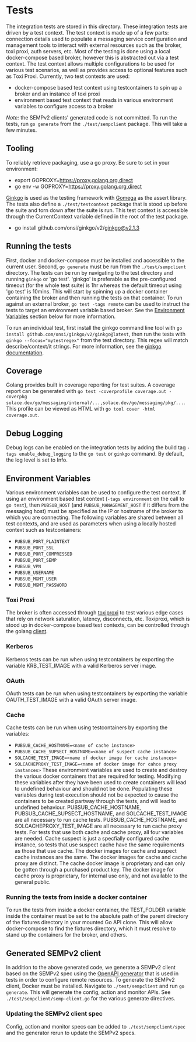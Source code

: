 # Tests

The integration tests are stored in this directory. These integration tests are driven by a test context. The test context is made up of a few parts: connection details used to populate a messaging service configuration and management tools to interact with external resources such as the broker, toxi proxi, auth servers, etc. Most of the testing is done using a local docker-compose based broker, however this is abstracted out via a test context. The test context allows multiple configurations to be used for various test scenarios, as well as provides access to optional features such as Toxi Proxi. Currently, two test contexts are used:
- docker-compose based test context using testcontainers to spin up a broker and an instance of toxi proxi
- environment based test context that reads in various environment variables to configure access to a broker

*Note:* the SEMPv2 clients' generated code is not committed. To run the tests, run `go generate` from the `./test/sempclient` package. This will take a few minutes.

## Tooling

To reliably retrieve packaging, use a go proxy.  Be sure to set in your environment:
- export GOPROXY=https://proxy.golang.org,direct
- go env -w GOPROXY=https://proxy.golang.org,direct

[Ginkgo](https://onsi.github.io/ginkgo/) is used as the testing framework with [Gomega](https://onsi.github.io/gomega/) as the assert library. The tests also define a `./test/testcontext` package that is stood up before the suite and torn down after the suite is run. This test context is accessible through the CurrentContext variable defined in the root of the test package.
- go install github.com/onsi/ginkgo/v2/ginkgo@v2.1.3

## Running the tests

First, docker and docker-compose must be installed and accessible to the current user. Second, `go generate` must be run from the `./test/sempclient` directory. The tests can be run by navigating to the test directory and running `ginkgo` or 'go test'. 'ginkgo' is preferable as the pre-configured timeout (for the whole test suite) is 1hr whereas the default timeout using 'go test' is 10mins. This will start by spinning up a docker container containing the broker and then running the tests on that container. To run against an external broker, `go test -tags remote` can be used to instruct the tests to target an environment variable based broker. See the [Environment Variables](#environment-variables) section below for more information.

To run an individual test, first install the ginkgo command line tool with `go install github.com/onsi/ginkgo/v2/ginkgo@latest`, then run the tests with `ginkgo --focus="mytestregex"` from the test directory. This regex will match describe/context/it strings. For more information, see the [ginkgo documentation](https://onsi.github.io/ginkgo/#the-spec-runner).

## Coverage
Golang provides built in coverage reporting for test suites. A coverage report can be generated with `go test -coverprofile coverage.out -coverpkg solace.dev/go/messaging/internal/...,solace.dev/go/messaging/pkg/...`. This profile can be viewed as HTML with `go tool cover -html coverage.out`.

## Debug Logging
Debug logs can be enabled on the integration tests by adding the build tag `-tags enable_debug_logging` to the `go test` or `ginkgo` command. By default, the log level is set to Info.

## Environment Variables
Various environment variables can be used to configure the test context. If using an environment based test context (`-tags environment` on the call to `go test`), then `PUBSUB_HOST` (and `PUBSUB_MANAGEMENT_HOST` if it differs from the messaging host) must be specified as the IP or hostname of the broker to which you are connecting. The following variables are shared between all test contexts, and are used as parameters when using a locally hosted context such as testcontainers:
- `PUBSUB_PORT_PLAINTEXT`
- `PUBSUB_PORT_SSL`
- `PUBSUB_PORT_COMPRESSED`
- `PUBSUB_PORT_SEMP`
- `PUBSUB_VPN`
- `PUBSUB_USERNAME`
- `PUBSUB_MGMT_USER`
- `PUBSUB_MGMT_PASSWORD`

### Toxi Proxi
The broker is often accessed through [toxiproxi](https://github.com/Shopify/toxiproxy) to test various edge cases that rely on network saturation, latency, disconnects, etc. Toxiproxi, which is stood up in docker-compose based test contexts, can be controlled through the golang [client](https://github.com/Shopify/toxiproxy/tree/master/client).

### Kerberos
Kerberos tests can be run when using testcontainers by exporting the variable KRB_TEST_IMAGE with a valid Kerberos server image.

### OAuth
OAuth tests can be run when using testcontainers by exporting the variable OAUTH_TEST_IMAGE with a valid OAuth server image.

### Cache
Cache tests can be run when using testcontainers by exporting the variables:
- `PUBSUB_CACHE_HOSTNAME=<name of cache instance>`
- `PUBSUB_CACHE_SUPSECT_HOSTNAME=<name of suspect cache instance>`
- `SOLCACHE_TEST_IMAGE=<name of docker image for cache instances>`
- `SOLCACHEPROXY_TEST_IMAGE=<name of docker image for cahce proxy instances>`
These environment variables are used to create and destroy the various docker containers that are required for testing. Modifying these variables after they have been used to create containers will lead to undefined behaviour and should not be done. Populating these variables during test execution should not be expected to cause the containers to be created partway through the tests, and will lead to undefined behaviour.
PUBSUB_CACHE_HOSTNAME, PUBSUB_CACHE_SUPSECT_HOSTNAME, and SOLCACHE_TEST_IMAGE are all necessary to run cache tests.
PUBSUB_CACHE_HOSTNAME, and SOLCACHEPROXY_TEST_IMAGE are all necessary to run cache proxy tests. For tests that use both cache and cache proxy, all four variables are needed. Cache suspect is just a specfially configured cache instance, so tests that use suspect cache have the same requirements as those that use cache.
The docker images for cache and suspect cache instances are the same. The docker images for cache and cache proxy are distinct. The cache docker image is proprietary and can only be gotten through a purchased product key. The docker image for cache proxy is proprietary, for internal use only, and not available to the general public.

### Running the tests from inside a docker container
To run the tests from inside a docker container, the TEST_FOLDER variable inside the container must be set to the absolute path of the parent directory of the fixtures directory in your mounted Go API clone. This will allow docker-compose to find the fixtures directory, which it must resolve to stand up the containers for the broker, and others.

## Generated SEMPv2 client
In addition to the above generated code, we generate a SEMPv2 client based on the SEMPv2 spec using the [OpenAPI generator](https://github.com/OpenAPITools/openapi-generator) that is used in tests in order to configure remote resources. To generate the SEMPv2 client, Docker must be installed. Navigate to `./test/sempclient` and run `go generate`. This will generate the config, action and monitor APIs. See `./test/sempclient/semp-client.go` for the various generate directives.

### Updating the SEMPv2 client spec
Config, action and monitor specs can be added to `./test/sempclient/spec` and the generator rerun to update the SEMPv2 specs.

